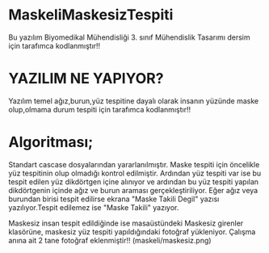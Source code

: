# MaskeliMaskesizTespiti

Bu yazılım Biyomedikal Mühendisliği 3. sınıf Mühendislik Tasarımı dersim için  tarafımca kodlanmıştır!!

# YAZILIM NE YAPIYOR?

Yazılım temel ağız,burun,yüz tespitine dayalı olarak insanın yüzünde maske olup,olmama durum tespiti için tarafımca kodlanmıştır!!

# Algoritması;

Standart cascase dosyalarından yararlanılmıştır. Maske tespiti için öncelikle yüz tespitinin olup olmadığı kontrol edilmiştir.
Ardından yüz tespiti var ise bu tespit edilen yüz dikdörtgen içine alınıyor ve ardından bu  yüz tespiti yapılan dikdörtgenin içinde ağız ve burun araması gerçekleştiriliyor.
Eğer ağız veya burundan birisi tespit edilirse ekrana "Maske Takili Degil" yazısı yazılıyor.Tespit edilemez ise "Maske Takili" yazıyor.

Maskesiz insan tespit edildiğinde ise masaüstündeki Maskesiz girenler klasörüne, maskesiz yüz tespiti yapıldığındaki fotoğraf yükleniyor.
Çalışma anına ait 2 tane fotoğraf eklenmiştir!! (maskeli/maskesiz.png)


